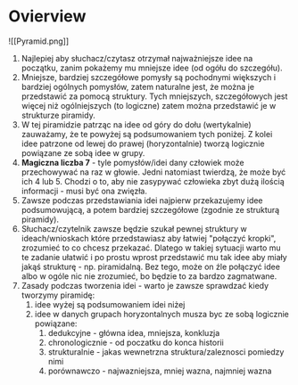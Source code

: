 # Ovierview
![[Pyramid.png]]

1. Najlepiej aby słuchacz/czytasz otrzymał najważniejsze idee na początku, zanim pokażemy mu mniejsze idee (od ogółu do szczegółu).
2. Mniejsze, bardziej szczegółowe pomysły są pochodnymi większych i bardziej ogólnych pomysłów, zatem naturalne jest, że można je przedstawić za pomocą struktury. Tych mniejszych, szczegółowych jest więcej niż ogólniejszych (to logiczne) zatem można przedstawić je w strukturze piramidy.
3. W tej piramidzie patrząc na idee od góry do dołu (wertykalnie) zauważamy, że te powyżej są podsumowaniem tych poniżej. Z kolei idee patrzone od lewej do prawej (horyzontalnie) tworzą logicznie powiązane ze sobą idee w grupy.
4. **Magiczna liczba 7** - tyle pomysłów/idei dany człowiek może przechowywać na raz w głowie. Jedni natomiast twierdzą, że może być ich 4 lub 5. Chodzi o to, aby nie zasypywać człowieka zbyt dużą ilością informacji - musi być ona zwięzła.
5. Zawsze podczas przedstawiania idei najpierw przekazujemy idee podsumowującą, a potem bardziej szczegółowe (zgodnie ze strukturą piramidy).
6. Słuchacz/czytelnik zawsze będzie szukał pewnej struktury w ideach/wnioskach które przedstawiasz aby łatwiej "połączyć kropki", zrozumieć to co chcesz przekazać. Dlatego w takiej sytuacji warto mu te zadanie ułatwić i po prostu wprost przedstawić mu tak idee aby miały jakąś strukturę - np. piramidalną. Bez tego, może on źle połączyć idee albo w ogóle nic nie zrozumieć, bo będzie to za bardzo zagmatwane.
7. Zasady podczas tworzenia idei - warto je zawsze sprawdzać kiedy tworzymy piramidę:
	1. idee wyżej są podsumowaniem idei niżej
	2. idee w danych grupach horyzontalnych musza byc ze sobą logicznie powiązane:
		1. dedukcyjne - główna idea, mniejsza, konkluzja
		2. chronologicznie - od poczatku do konca historii
		3. strukturalnie - jakas wewnetrzna struktura/zaleznosci pomiedzy nimi
		4. porównawczo - najwazniejsza, mniej wazna, najmniej wazna


